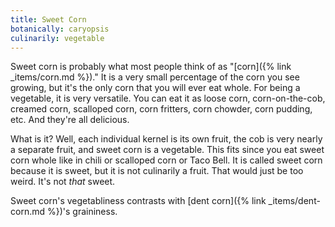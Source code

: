 ```yaml
---
title: Sweet Corn
botanically: caryopsis
culinarily: vegetable
---
```

Sweet corn is probably what most people think of as "[corn]({% link _items/corn.md %})." It is a very small percentage of the corn you see growing, but it's the only corn that you will ever eat whole. For being a vegetable, it is very versatile. You can eat it as loose corn, corn-on-the-cob, creamed corn, scalloped corn, corn fritters, corn chowder, corn pudding, etc. And they're all delicious.

What is it? Well, each individual kernel is its own fruit, the cob is very nearly a separate fruit, and sweet corn is a vegetable. This fits since you eat sweet corn whole like in chili or scalloped corn or Taco Bell. It is called sweet corn because it is sweet, but it is not culinarily a fruit. That would just be too weird. It's not *that* sweet.

Sweet corn's vegetabliness contrasts with [dent corn]({% link _items/dent-corn.md %})'s graininess.